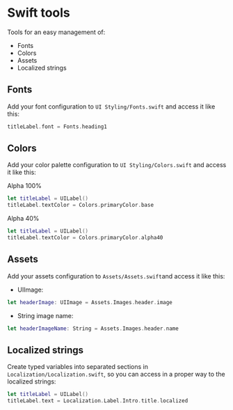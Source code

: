 # Swift tools

Tools for an easy management of:
- Fonts
- Colors
- Assets
- Localized strings


## Fonts

Add your font configuration to ```UI Styling/Fonts.swift``` and access it like this:

```swift
titleLabel.font = Fonts.heading1
```


## Colors

Add your color palette configuration to ```UI Styling/Colors.swift``` and access it like this:

Alpha 100%
```swift
let titleLabel = UILabel()
titleLabel.textColor = Colors.primaryColor.base
```

Alpha 40%
```swift
let titleLabel = UILabel()
titleLabel.textColor = Colors.primaryColor.alpha40
```

## Assets

Add your assets configuration to ```Assets/Assets.swift```and access it like this:

- UIImage:
```swift
let headerImage: UIImage = Assets.Images.header.image
```

- String image name:
```swift
let headerImageName: String = Assets.Images.header.name
```


## Localized strings

Create typed variables into separated sections in ```Localization/Localization.swift```, so you can access in a proper way to the localized strings:

```swift
let titleLabel = UILabel()
titleLabel.text = Localization.Label.Intro.title.localized
```
